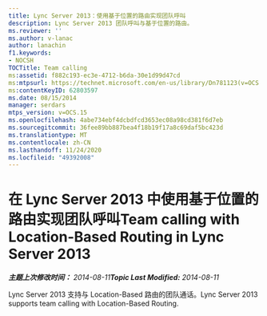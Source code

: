 ```yaml
---
title: Lync Server 2013：使用基于位置的路由实现团队呼叫
description: Lync Server 2013 团队呼叫与基于位置的路由。
ms.reviewer: ''
ms.author: v-lanac
author: lanachin
f1.keywords:
- NOCSH
TOCTitle: Team calling
ms:assetid: f882c193-ec3e-4712-b6da-30e1d99d47cd
ms:mtpsurl: https://technet.microsoft.com/en-us/library/Dn781123(v=OCS.15)
ms:contentKeyID: 62803597
ms.date: 08/15/2014
manager: serdars
mtps_version: v=OCS.15
ms.openlocfilehash: 4abe734ebf4dcbdfcd3653ec08a98cd381f6d7eb
ms.sourcegitcommit: 36fee89bb887bea4f18b19f17a8c69daf5bc423d
ms.translationtype: MT
ms.contentlocale: zh-CN
ms.lasthandoff: 11/24/2020
ms.locfileid: "49392008"
---
```

# <a name="team-calling-with-location-based-routing-in-lync-server-2013"></a><span data-ttu-id="20be8-103">在 Lync Server 2013 中使用基于位置的路由实现团队呼叫</span><span class="sxs-lookup"><span data-stu-id="20be8-103">Team calling with Location-Based Routing in Lync Server 2013</span></span>

<div data-xmlns="http://www.w3.org/1999/xhtml">

<div class="topic" data-xmlns="http://www.w3.org/1999/xhtml" data-msxsl="urn:schemas-microsoft-com:xslt" data-cs="https://msdn.microsoft.com/">

<div data-asp="https://msdn2.microsoft.com/asp">



</div>

<div id="mainSection">

<div id="mainBody"><span data-ttu-id="20be8-104">

<span> </span></span><span class="sxs-lookup"><span data-stu-id="20be8-104">

<span> </span></span></span>

<span data-ttu-id="20be8-105">_**主题上次修改时间：** 2014-08-11_</span><span class="sxs-lookup"><span data-stu-id="20be8-105">_**Topic Last Modified:** 2014-08-11_</span></span>

<span data-ttu-id="20be8-106">Lync Server 2013 支持与 Location-Based 路由的团队通话。</span><span class="sxs-lookup"><span data-stu-id="20be8-106">Lync Server 2013 supports team calling with Location-Based Routing.</span></span>

<span data-ttu-id="20be8-107"></div>

<span> </span>

</div>

</div>

</span><span class="sxs-lookup"><span data-stu-id="20be8-107"></div>

<span> </span>

</div>

</div>

</span></span></div>

